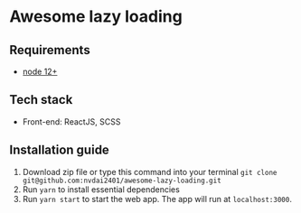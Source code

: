 # Awesome lazy loading

## Requirements

- [node 12+](https://nodejs.org/en/)

## Tech stack

- Front-end: ReactJS, SCSS

## Installation guide

1. Download zip file or type this command into your terminal `git clone git@github.com:nvdai2401/awesome-lazy-loading.git`
2. Run `yarn` to install essential dependencies
3. Run `yarn start` to start the web app. The app will run at `localhost:3000`.
